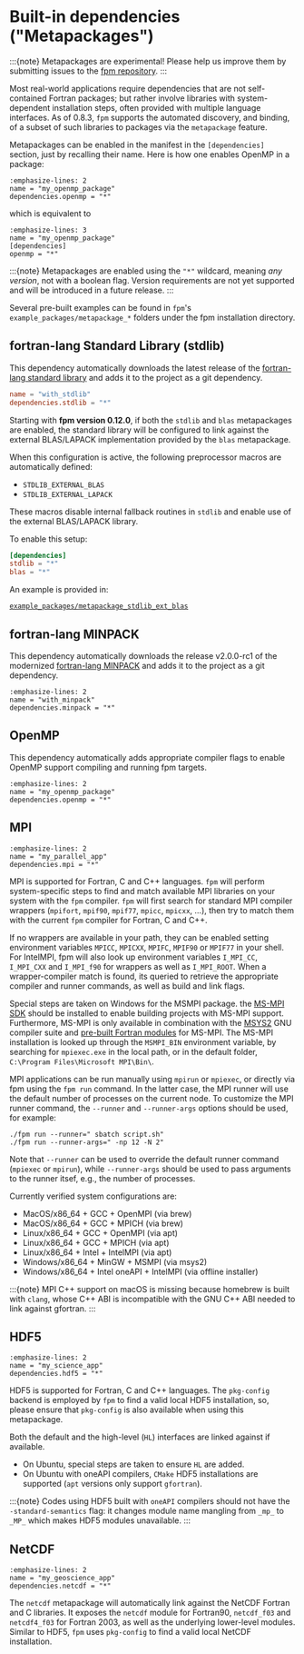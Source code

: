 # Built-in dependencies ("Metapackages")

:::{note}
Metapackages are experimental! Please help us improve them by submitting issues to the [fpm repository](https://github.com/fortran-lang/fpm).
:::

Most real-world applications require dependencies that are not self-contained Fortran packages; but rather involve libraries with system-dependent installation steps, often provided with multiple language interfaces.
As of 0.8.3, `fpm` supports the automated discovery, and binding, of a subset of such libraries to packages via the `metapackage` feature.

Metapackages can be enabled in the manifest in the `[dependencies]` section, just by recalling their name. Here is how one enables OpenMP in a package:

```{code-block} toml
:emphasize-lines: 2
name = "my_openmp_package"
dependencies.openmp = "*"
```

which is equivalent to

```{code-block} toml
:emphasize-lines: 3
name = "my_openmp_package"
[dependencies]
openmp = "*"
```

:::{note}
Metapackages are enabled using the `"*"` wildcard, meaning _any version_, not with a boolean flag. Version requirements are not yet supported and will be introduced in a future release.
:::

Several pre-built examples can be found in `fpm`'s `example_packages/metapackage_*` folders under the fpm installation directory.

## fortran-lang Standard Library (stdlib)

This dependency automatically downloads the latest release of the [fortran-lang standard library](https://stdlib.fortran-lang.org) and adds it to the project as a git dependency.

```toml
name = "with_stdlib"
dependencies.stdlib = "*"
```

Starting with **fpm version 0.12.0**, if both the `stdlib` and `blas` metapackages are enabled, the standard library will be configured to link against the external BLAS/LAPACK implementation provided by the `blas` metapackage.

When this configuration is active, the following preprocessor macros are automatically defined:

* `STDLIB_EXTERNAL_BLAS`
* `STDLIB_EXTERNAL_LAPACK`

These macros disable internal fallback routines in `stdlib` and enable use of the external BLAS/LAPACK library.

To enable this setup:

```toml
[dependencies]
stdlib = "*"
blas = "*"
```

An example is provided in:

[`example_packages/metapackage_stdlib_ext_blas`](https://github.com/fortran-lang/fpm/tree/main/example_packages/metapackage_stdlib_ext_blas)

## fortran-lang MINPACK

This dependency automatically downloads the release v2.0.0-rc1 of the modernized [fortran-lang MINPACK](https://github.com/fortran-lang/minpack) and adds it to the project as a git dependency.

```{code-block} toml
:emphasize-lines: 2
name = "with_minpack"
dependencies.minpack = "*"
```

## OpenMP

This dependency automatically adds appropriate compiler flags to enable OpenMP support compiling and running fpm targets.

```{code-block} toml
:emphasize-lines: 2
name = "my_openmp_package"
dependencies.openmp = "*"
```

## MPI

```{code-block} toml
:emphasize-lines: 2
name = "my_parallel_app"
dependencies.mpi = "*"
```

MPI is supported for Fortran, C and C++ languages. `fpm` will perform system-specific steps to find and match available MPI libraries on your system with the `fpm` compiler.
`fpm` will first search for standard MPI compiler wrappers (`mpifort`, `mpif90`, `mpif77`, `mpicc`, `mpicxx`, ...), then try to match them with the current `fpm` compiler for Fortran, C and C++.

If no wrappers are available in your path, they can be enabled setting environment variables `MPICC`, `MPICXX`, `MPIFC`, `MPIF90` or `MPIF77` in your shell.
For IntelMPI, fpm will also look up environment variables `I_MPI_CC`, `I_MPI_CXX` and `I_MPI_f90` for wrappers as well as `I_MPI_ROOT`.
When a wrapper-compiler match is found, its queried to retrieve the appropriate compiler and runner commands, as well as build and link flags.

Special steps are taken on Windows for the MSMPI package. the [MS-MPI SDK](https://learn.microsoft.com/en-us/message-passing-interface/microsoft-mpi) should be installed to enable building projects with MS-MPI support.
Furthermore, MS-MPI is only available in combination with the [MSYS2](https://www.msys2.org) GNU compiler suite and [pre-built Fortran modules](https://packages.msys2.org/package/mingw-w64-x86_64-msmpi) for MS-MPI.
The MS-MPI installation is looked up through the `MSMPI_BIN` environment variable, by searching for `mpiexec.exe` in the local path, or in the default folder, `C:\Program Files\Microsoft MPI\Bin\`.

MPI applications can be run manually using `mpirun` or `mpiexec`, or directly via fpm using the `fpm run` command. In the latter case, the MPI runner will use the default number of processes on the current node.
To customize the MPI runner command, the `--runner` and `--runner-args` options should be used, for example:

```{code-block}
./fpm run --runner=" sbatch script.sh"
./fpm run --runner-args=" -np 12 -N 2"
```

Note that `--runner` can be used to override the default runner command (`mpiexec` or `mpirun`), while `--runner-args` should be used to pass arguments to the runner itsef, e.g., the number of processes.

Currently verified system configurations are:
- MacOS/x86_64 + GCC + OpenMPI (via brew)
- MacOS/x86_64 + GCC + MPICH (via brew)
- Linux/x86_64 + GCC + OpenMPI (via apt)
- Linux/x86_64 + GCC + MPICH (via apt)
- Linux/x86_64 + Intel + IntelMPI (via apt)
- Windows/x86_64 + MinGW + MSMPI (via msys2)
- Windows/x86_64 + Intel oneAPI + IntelMPI (via offline installer)

:::{note}
MPI C++ support on macOS is missing because homebrew is built with `clang`, whose C++ ABI is incompatible with the GNU C++ ABI needed to link against gfortran.
:::

## HDF5

```{code-block} toml
:emphasize-lines: 2
name = "my_science_app"
dependencies.hdf5 = "*"
```

HDF5 is supported for Fortran, C and C++ languages. The `pkg-config` backend is employed by `fpm` to find a valid local HDF5 installation, so, please ensure that `pkg-config` is also available when using this metapackage.

Both the default and the high-level (`HL`) interfaces are linked against if available.
- On Ubuntu, special steps are taken to ensure `HL` are added.
- On Ubuntu with oneAPI compilers, `CMake` HDF5 installations are supported (`apt` versions only support `gfortran`).

:::{note}
Codes using HDF5 built with `oneAPI` compilers should not have the `-standard-semantics` flag: it changes module name mangling from `_mp_` to `_MP_` which makes HDF5 modules unavailable.
:::


## NetCDF

```{code-block} toml
:emphasize-lines: 2
name = "my_geoscience_app"
dependencies.netcdf = "*"
```

The `netcdf` metapackage will automatically link against the NetCDF Fortran and C libraries.
It exposes the `netcdf` module for Fortran90, `netcdf_f03` and `netcdf4_f03` for
Fortran 2003, as well as the underlying lower-level modules. Similar to HDF5, `fpm`
uses `pkg-config` to find a valid local NetCDF installation.
